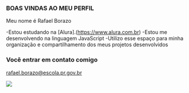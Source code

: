 ### BOAS VINDAS AO MEU PERFIL

Meu nome é Rafael Borazo

-Estou estudando na [Alura].(https://www.alura.com.br)
-Estou me desenvolvendo na linguagem JavaScript
-Utilizo esse espaço para minha organização e compartilhamento dos meus projetos desenvolvidos

### Você entrar em contato comigo

rafael.borazo@escola.pr.gov.br

![](https://media.tenor.com/_rtpZwpyzVMAAAAC/stonks-kid.gif)

